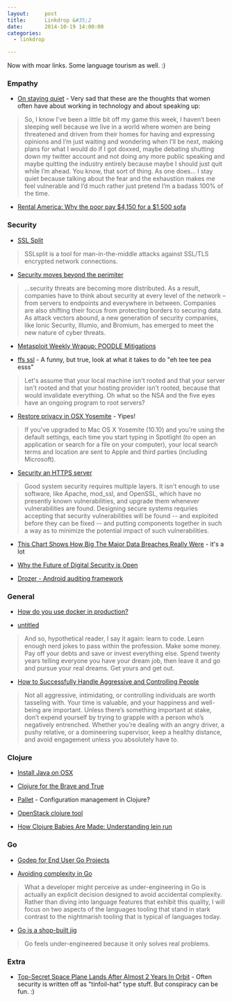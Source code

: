 ```yaml
---
layout:     post
title:      Linkdrop &#35;2
date:       2014-10-19 14:00:00
categories:
  - linkdrop

---
```


Now with moar links. Some language tourism as well. :)

<!-- more -->

### Empathy

* [On staying quiet](http://beero.ps/2014/10/16/on-staying-quiet/) - Very sad that these are the thoughts that women often have about working in technology and about speaking up:
> So, I know I’ve been a little bit off my game this week, I haven’t been sleeping well because we live in a world where women are being threatened and driven from their homes for having and expressing opinions and I’m just waiting and wondering when I’ll be next, making plans for what I would do if I got doxxed, maybe debating shutting down my twitter account and not doing any more public speaking and maybe quitting the industry entirely because maybe I should just quit while I’m ahead. You know, that sort of thing. As one does... I stay quiet because talking about the fear and the exhaustion makes me feel vulnerable and I’d much rather just pretend I’m a badass 100% of the time.

* [Rental America: Why the poor pay $4,150 for a $1,500 sofa](http://www.washingtonpost.com/news/storyline/wp/2014/10/16/she-bought-a-sofa-on-installment-payments-now-its-straining-her-life/)

### Security

* [SSL Split](http://www.roe.ch/SSLsplit)
>SSLsplit is a tool for man-in-the-middle attacks against SSL/TLS encrypted network connections.

* [Security moves beyond the perimiter](http://techcrunch.com/2014/10/18/big-changes-big-money-10-trends-transforming-enterprise-it/)
>...security threats are becoming more distributed. As a result, companies have to think about security at every level of the network – from servers to endpoints and everywhere in between. Companies are also shifting their focus from protecting borders to securing data. As attack vectors abound, a new generation of security companies, like Ionic Security, Illumio, and Bromium, has emerged to meet the new nature of cyber threats.

* [Metasploit Weekly Wrapup: POODLE Mitigations](https://community.rapid7.com/community/metasploit/blog/2014/10/17/metasploit-weekly-wrapup-poodle-mitigations)


* [ffs ssl](http://wingolog.org/archives/2014/10/17/ffs-ssl) - A funny, but true, look at what it takes to do "eh tee tee pea esss"
>Let's assume that your local machine isn't rooted and that your server isn't rooted and that your hosting provider isn't rooted, because that would invalidate everything. Oh what so the NSA and the five eyes have an ongoing program to root servers?

* [Restore privacy in OSX Yosemite](https://fix-macosx.com/) - Yipes!
>If you've upgraded to Mac OS X Yosemite (10.10) and you're using the default settings, each time you start typing in Spotlight (to open an application or search for a file on your computer), your local search terms and location are sent to Apple and third parties (including Microsoft).

* [Security an HTTPS server](http://www.daemonology.net/blog/2009-09-28-securing-https.html)
>Good system security requires multiple layers. It isn't enough to use software, like Apache, mod_ssl, and OpenSSL, which have no presently known vulnerabilities, and upgrade them whenever vulnerabilities are found. Designing secure systems requries accepting that security vulnerabilities will be found -- and exploited before they can be fixed -- and putting components together in such a way as to minimize the potential impact of such vulnerabilities.

* [This Chart Shows How Big The Major Data Breaches Really Were](http://www.businessinsider.com/heres-how-big-the-most-recent-hacking-data-breaches-have-been-2014-10) - it's a lot

* [Why the Future of Digital Security is Open](http://techcrunch.com/2014/10/16/why-the-future-of-digital-security-is-open/)

* [Drozer - Android auditing framework](https://www.mwrinfosecurity.com/products/drozer/)

### General

* [How do you use docker in production?](https://news.ycombinator.com/item?id=8470206)

* [untitled](https://the-pastry-box-project.net/garann-means/2014-july-16)
>And so, hypothetical reader, I say it again: learn to code. Learn enough nerd jokes to pass within the profession. Make some money. Pay off your debts and save or invest everything else. Spend twenty years telling everyone you have your dream job, then leave it and go and pursue your real dreams. Get yours and get out.

* [How to Successfully Handle Aggressive and Controlling People](http://www.psychologytoday.com/blog/communication-success/201409/how-successfully-handle-aggressive-and-controlling-people)
>Not all aggressive, intimidating, or controlling individuals are worth tasseling with. Your time is valuable, and your happiness and well-being are important. Unless there’s something important at stake, don’t expend yourself by trying to grapple with a person who’s negatively entrenched. Whether you’re dealing with an angry driver, a pushy relative, or a domineering supervisor, keep a healthy distance, and avoid engagement unless you absolutely have to.

### Clojure

* [Install Java on OSX](http://support.apple.com/kb/dl1572)

* [Clojure for the Brave and True](http://www.braveclojure.com/)

* [Pallet](http://palletops.com/) - Configuration management in Clojure?

* [OpenStack clojure tool](http://underaboddhitree.blogspot.ca/2014/09/openstack-clojure-tool.html)

* [How Clojure Babies Are Made: Understanding lein run](http://www.flyingmachinestudios.com/programming/how-clojure-babies-are-made-lein-run/)

### Go

* [Godep for End User Go Projects](https://coreos.com/blog/godep-for-end-user-go-projects/)

* [Avoiding complexity in Go](http://bradgignac.com/2014/09/24/avoiding-complexity-with-go.html)
> What a developer might perceive as under-engineering in Go is actually an explicit decision designed to avoid accidental complexity. Rather than diving into language features that exhibit this quality, I will focus on two aspects of the languages tooling that stand in stark contrast to the nightmarish tooling that is typical of languages today.

* [Go is a shop-built jig](http://robnapier.net/go-is-a-shop-built-jig)
> Go feels under-engineered because it only solves real problems.

### Extra

* [Top-Secret Space Plane Lands After Almost 2 Years In Orbit](http://io9.com/usafs-top-secret-x-37b-space-plane-lands-after-almost-2-1647851013) - Often security is written off as "tinfoil-hat" type stuff. But conspiracy can be fun. :)

